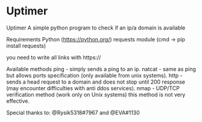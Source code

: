 # Uptimer
Uptimer
A simple python program to check if an ip/a domain is available

Requirements
Python (https://python.org/)
requests module (cmd -> pip install requests)

you need to write all links with https://

Available methods
ping - simply sends a ping to an ip.
natcat - same as ping but allows ports specification (only available from unix systems).
http - sends a head request to a domain and does not stop until 200 response (may encounter difficulties with anti ddos services).
nmap - UDP/TCP verification method (work only on Unix systems) this method is not very effective.

Special thanks to: @Rysik5318#7967 and @EVA#1130

